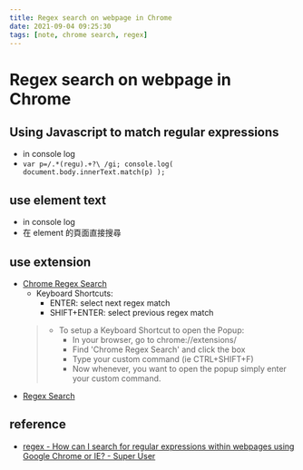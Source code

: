 ```yaml
---
title: Regex search on webpage in Chrome
date: 2021-09-04 09:25:30
tags: [note, chrome search, regex]
---
```


# Regex search on webpage in Chrome

## Using Javascript to match regular expressions
- in console log
- `var p=/.*(regu).+?\ /gi; console.log( document.body.innerText.match(p) );`
<!--more-->
## use element text
- in console log
- 在 element 的頁面直接搜尋

## use extension
- [Chrome Regex Search](https://chrome.google.com/webstore/detail/chrome-regex-search/bpelaihoicobbkgmhcbikncnpacdbknn)
    - Keyboard Shortcuts:
        - ENTER: select next regex match
        - SHIFT+ENTER: select previous regex match
    > - To setup a Keyboard Shortcut to open the Popup:
    >     - In your browser, go to chrome://extensions/
    >     * Find 'Chrome Regex Search' and click the box
    >     * Type your custom command (ie CTRL+SHIFT+F) 
    >     * Now whenever, you want to open the popup simply enter your custom command.
- [Regex Search](https://chrome.google.com/webstore/detail/regex-search/bcdabfmndggphffkchfdcekcokmbnkjl)

## reference
- [regex - How can I search for regular expressions within webpages using Google Chrome or IE? - Super User](https://superuser.com/questions/417875/how-can-i-search-for-regular-expressions-within-webpages-using-google-chrome-or/1330795)